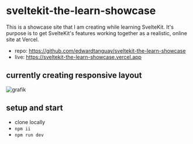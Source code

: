 # sveltekit-the-learn-showcase

This is a showcase site that I am creating while learning SvelteKit. It's purpose is to get SvelteKit's features working together as a realistic, online site at Vercel.

- repo: https://github.com/edwardtanguay/sveltekit-the-learn-showcase
- live: https://sveltekit-the-learn-showcase.vercel.app

## currently creating responsive layout

![grafik](https://github.com/edwardtanguay/sveltekit-the-learn-showcase/assets/446574/e5c312e3-47d5-4834-91bc-0a09d05c3718)

## setup and start

- clone locally
- `npm ii`
- `npm run dev`
